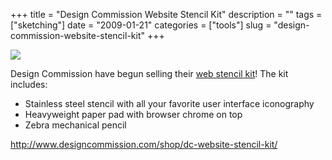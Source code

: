 +++
title = "Design Commission Website Stencil Kit"
description = ""
tags = ["sketching"]
date = "2009-01-21"
categories = ["tools"]
slug = "design-commission-website-stencil-kit"
+++


<div class="tool-screenshot mb1"><a href="http://www.designcommission.com/shop/dc-website-stencil-kit/"><img id="bluga-thumbnail-2711" class="bluga-thumbnail custom" src="//konigi.com/media/bluga/
wt522fe376eae19_custom.jpg"/></a></div><p>Design Commission have begun selling their <a href="http://www.designcommission.com/shop/dc-website-stencil-kit/">web stencil kit</a>! The kit includes:</p>
<ul>
<li>Stainless steel stencil with all your favorite user interface iconography</li>
<li>Heavyweight paper pad with browser chrome on top</li>
<li>Zebra mechanical pencil</li>
</ul>
  
<p><a href="http://www.designcommission.com/shop/dc-website-stencil-kit/">http://www.designcommission.com/shop/dc-website-stencil-kit/</a></p>
      

